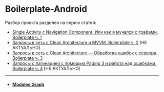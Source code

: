 # Boilerplate-Android

Разбор проекта разделен на серию статей:

- [Single Activity с Navigation Component. Или как я мучался с графами. Boilerplate ч. 1](https://habr.com/ru/post/654599/)
- [Запросы в сеть с Clean Architecture и MVVM. Boilerplate ч. 2](https://habr.com/ru/post/667026/) [НЕ АКТУАЛЬНО]
- [Запросы в сеть с Clean Architecture — Обработка ошибок с сервера. Boilerplate ч. 3](https://habr.com/ru/post/673180/)
- [Запросы с пагинацией с помощью Paging 3 и работа над ошибками. Boilerplate ч. 4](https://habr.com/ru/post/682120/) [НЕ АКТУАЛЬНО]

- - -

- #### [Modules Graph](GRAPH.md)
